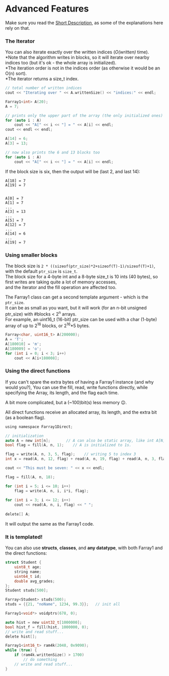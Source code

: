 # Advanced Features

Make sure you read the [Short Description](Short-Description.md), as some of the explanations here rely on that.

### The Iterator
You can also iterate exactly over the written indices (*O(written)* time).<br />
\*Note that the algorithm writes in blocks, so it will iterate over nearby indices too (but it's ok - the whole array is initialized).<br>
\*The iteration order is not in the indices order (as otherwise it would be an O(n) sort).<br>
\*The iterator returns a size_t index.

```cpp
// total number of written indices
cout << "Iterating over " << A.writtenSize() << "indices:" << endl;

Farray1<int> A(20); 
A = 7;

// prints only the upper part of the array (the only initialized ones)
for (auto i : A) 
    cout << "A[" << i << "] = " << A[i] << endl;
cout << endl << endl;

A[14] = 6; 
A[3] = 13;

// now also prints the 6 and 13 blocks too
for (auto i : A) 
    cout << "A[" << i << "] = " << A[i] << endl;
```

If the block size is six, then the output will be (last 2, and last 14):

```
A[18] = 7
A[19] = 7


A[0] = 7
A[1] = 7
...
A[3] = 13
...
A[5] = 7
A[12] = 7
...
A[14] = 6
...
A[19] = 7
```

### Using smaller blocks

The block size is `2 * ((sizeof(ptr_size)*2+sizeof(T)-1)/sizeof(T)+1)`, with the default `ptr_size` is `size_t`.<br />
The block size for a 4-byte int and a 8-byte size_t is 10 ints (40 bytes), so first writes are taking quite a lot of memory accesses,<br />
and the iterator and the fill operation are affected too.

The Farray1 class can get a second template argument - which is the `ptr_size`.<br />
It can be as small as you want, but it will work (for an n-bit unsigned ptr_size) with #blocks < 2<sup>n</sup> arrays.<br />
For example, an uint16_t (16-bit) ptr_size can be used with a char (1-byte) array of up to 2<sup>16</sup> blocks, or 2<sup>16</sup>\*5 bytes.

```c
Farray<char, uint16_t> A(200000);
A = 'T';
A[180010] = 'm';
A[180009] = 'o';
for (int i = 0; i < 3; i++) 
    cout << A[i+180008];
```


### Using the direct functions

If you can't spare the extra bytes of having a Farray1 instance (and why would you?),
You can use the fill, read, write functions directly, while specifying the Array, its length, and the flag each time.

A bit more complicated, but a (~100)bit(s) less memory 😉.

All direct functions receive an allocated array, its length, and the extra bit (as a boolean flag).
```c
using namespace Farray1Direct;

// initialization
auto A = new int[n];       // A can also be static array, like int A[N];
bool flag = fill(A, n, 1);    // A is initialized to 1s.

flag = write(A, n, 3, 5, flag);    // writing 5 to index 3
int x = read(A, n, 12, flag) + read(A, n, 19, flag) + read(A, n, 3, flag);    // reading (1+1+5)

cout << "This must be seven: " << x << endl;

flag = fill(A, n, 18);

for (int i = 5; i <= 10; i++)
    flag = write(A, n, i, i*i, flag);
    
for (int i = 3; i <= 12; i++)
    cout << read(A, n, i, flag) << " ";
    
delete[] A;
```
It will output the same as the Farray1 code.

### It is templated!

You can also use **structs**, **classes**, and **any datatype**, with both Farray1 and the direct functions:

```c
struct Student {
    uint8_t age;
    string name;
    uint64_t id;
    double avg_grades;
};
Student studs[500];

Farray<Student> studs(500);
studs = {{21, "noName", 1234, 99.3}};   // init all

Farray1<void*> voidptrs(678, 0);

auto hist = new uint32_t[1000000];
bool hist_f = fill(hist, 1000000, 0);
// write and read stuff...
delete hist[];

Farray1<int16_t> ram4k(2048, 0x9090);
while (true) {
    if (ram4k.writtenSize() > 1700) 
        // do something
    // write and read stuff...
}
```
